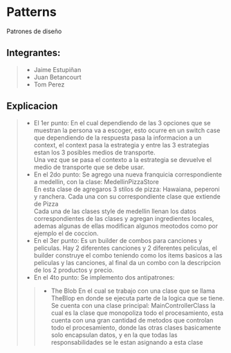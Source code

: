 ﻿# Patterns
Patrones de diseño
## Integrantes:
>* Jaime Estupiñan
>* Juan Betancourt
>* Tom Perez

## Explicacion
>* El 1er punto:
> En el cual dependiendo de las 3 opciones que se muestran la persona va a escoger, esto ocurre en un switch case que dependiendo de la respuesta pasa la informacion a un context, el context pasa la estrategia y entre las 3 estrategias estan los 3 posibles medios de transporte.<br/>
> Una vez que se pasa el contexto a la estrategia se devuelve el medio de transporte que se debe usar.<br/>
>* En el 2do punto:
> Se agrego una nueva franquicia correspondiente a medellin, con la clase: MedellinPizzaStore <br/>
> En esta clase de agregaros 3 stilos de pizza: Hawaiana, peperoni y ranchera. Cada una con su correspondiente clase que extiende de Pizza<br/>
> Cada una de las clases style de medellin llenan los datos correspondientes de las clases y agregan ingredientes locales, ademas algunas de ellas modifican algunos meotodos como por ejemplo el de coccion.
>* En el 3er punto:
> Es un builder de combos para canciones y peliculas. Hay 2 diferentes canciones y 2 diferentes peliculas, el builder construye el combo teniendo como los items basicos a las peliculas y las canciones, al final da un combo con la descripcion de los 2 productos y precio.
>* En el 4to punto:
> Se implemento dos antipatrones:
> >* The Blob
> > En el cual se trabajo con una clase que se llama TheBlop en donde se ejecuta parte de la logica que se tiene.<br/>
> > Se cuenta con una clase principal: MainControllerClass la cual es la clase que monopoliza todo el procesamiento, esta cuenta con una gran cantidad de metodos que controlan todo el procesamiento, donde las otras clases basicamente solo encapsulan datos, y en la que todas las responsabilidades se le estan asignando a esta clase